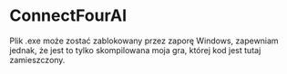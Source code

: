 # ConnectFourAI
Plik .exe może zostać zablokowany przez zaporę Windows, zapewniam jednak, że jest to tylko skompilowana moja gra, której kod jest tutaj zamieszczony.
